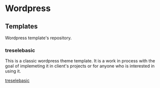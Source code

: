 # Wordpress

## Templates

Wordpress template's repository.

### treselebasic

This is a classic wordpress theme template. It is a work in process with the goal of implemeting it in client's projects or for anyone who is interested in using it.

[treselebasic](./treselebasic/)
